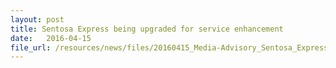 ```yaml
---
layout: post
title: Sentosa Express being upgraded for service enhancement
date:   2016-04-15
file_url: /resources/news/files/20160415_Media-Advisory_Sentosa_Express_being_upgraded_for_service_enhancement.pdf
---
```

